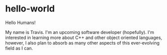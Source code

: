# hello-world

Hello Humans!

My name is Travis. I'm an upcoming software developer (hopefully). I'm interested in learning more about C++ and other object oriented
languages, however, I also plan to absorb as many other aspects of this ever-evolving field as I can.
